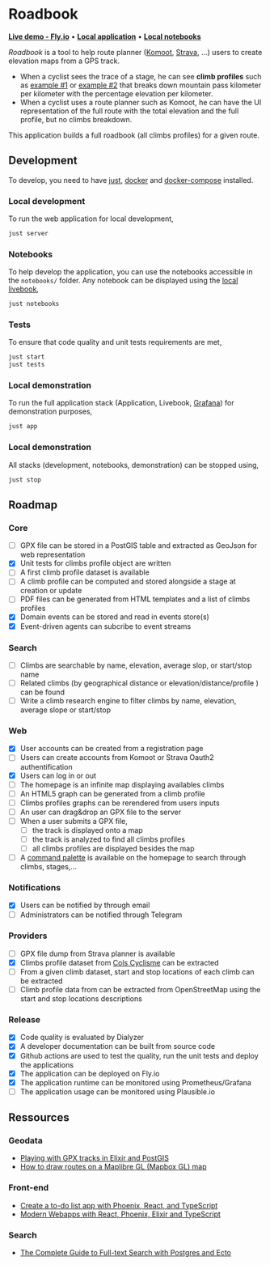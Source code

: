 # Roadbook

[**Live demo - Fly.io**](https://roadbook.fly.dev/) • [**Local application**](https://localhost:4001) • [**Local notebooks**](http://localhost:8080)

*Roadbook* is a tool to help route planner ([Komoot](https://www.komoot.com), [Strava](https://www.strava.com), ...) users to create elevation maps from a GPS track.

- When a cyclist sees the trace of a stage, he can see **climb profiles** such as [example #1](https://climbfinder.com/en/climbs/alpe-d-huez) or [example #2](https://www.cols-cyclisme.com/vanoise/france/col-de-la-loze-depuis-brides-les-bains-c3612.htm) that breaks down mountain pass kilometer per kilometer with the percentage elevation per kilometer.
- When a cyclist uses a route planner such as Komoot, he can have the UI representation of the full route with the total elevation and the full profile, but no climbs breakdown.

This application builds a full roadbook (all climbs profiles) for a given route.

## Development

To develop, you need to have [just](https://github.com/casey/just), [docker](https://www.docker.com/) and [docker-compose](https://docs.docker.com/compose/) installed.

### Local development

To run the web application for local development,

```bash
just server
```

### Notebooks

To help develop the application, you can use the notebooks accessible in the `notebooks/` folder. Any notebook can be displayed using the [local livebook](http://localhost:8080/open/file),

```bash
just notebooks
```

### Tests

To ensure that code quality and unit tests requirements are met,

```bash
just start
just tests
```

### Local demonstration

To run the full application stack (Application, Livebook, [Grafana](http://localhost:3000)) for demonstration purposes,

```bash
just app
```

### Local demonstration

All stacks (development, notebooks, demonstration) can be stopped using,

```bash
just stop
```

## Roadmap

### Core

- [ ] GPX file can be stored in a PostGIS table and extracted as GeoJson for web representation
- [x] Unit tests for climbs profile object are written
- [ ] A first climb profile dataset is available
- [ ] A climb profile can be computed and stored alongside a stage at creation or update
- [ ] PDF files can be generated from HTML templates and a list of climbs profiles
- [x] Domain events can be stored and read in events store(s)
- [x] Event-driven agents can subcribe to event streams

### Search

- [ ] Climbs are searchable by name, elevation, average slop, or start/stop name
- [ ] Related climbs (by geographical distance or elevation/distance/profile ) can be found
- [ ] Write a climb research engine to filter climbs by name, elevation, average slope or start/stop

### Web

- [x] User accounts can be created from a registration page
- [ ] Users can create accounts from Komoot or Strava Oauth2 authentification
- [x] Users can log in or out
- [ ] The homepage is an infinite map displaying availables climbs
- [ ] An HTML5 graph can be generated from a climb profile
- [ ] Climbs profiles graphs can be rerendered from users inputs
- [ ] An user can drag&drop an GPX file to the server
- [ ] When a user submits a GPX file,
  - [ ] the track is displayed onto a map
  - [ ] the track is analyzed to find all climbs profiles
  - [ ] all climbs profiles are displayed besides the map
- [ ] A [command palette](https://tailwindui.com/components/application-ui/navigation/command-palettes) is available on the homepage to search through climbs, stages,...

### Notifications

- [x] Users can be notified by through email
- [ ] Administrators can be notified through Telegram

### Providers

- [ ] GPX file dump from Strava planner is available
- [x] Climbs profile dataset from [Cols Cyclisme](https://www.cols-cyclisme.com) can be extracted
- [ ] From a given climb dataset, start and stop locations of each climb can be extracted
- [ ] Climb profile data from can be extracted from OpenStreetMap using the start and stop locations descriptions

### Release

- [x] Code quality is evaluated by Dialyzer
- [x] A developer documentation can be built from source code
- [x] Github actions are used to test the quality, run the unit tests and deploy the applications
- [x] The application can be deployed on Fly.io
- [x] The application runtime can be monitored using Prometheus/Grafana
- [ ] The application usage can be monitored using Plausible.io

## Ressources

### Geodata

- [Playing with GPX tracks in Elixir and PostGIS](https://caspg.com/blog/playing-with-gpx-tracks-in-elixir-and-postgis)
- [How to draw routes on a Maplibre GL (Mapbox GL) map](https://www.geoapify.com/tutorial/draw-route-on-the-maplibre-mapbox-map)

### Front-end

- [Create a to-do list app with Phoenix, React, and TypeScript](https://blog.logrocket.com/to-do-list-phoenix-react-typescript/)
- [Modern Webapps with React, Phoenix, Elixir and TypeScript](https://bpaulino.com/entries/modern-webapps-with-elixir-phoenix-typescript-react)

### Search

- [The Complete Guide to Full-text Search with Postgres and Ecto](https://www.peterullrich.com/complete-guide-to-full-text-search-with-postgres-and-ecto)